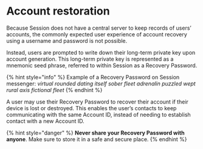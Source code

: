 # Account restoration

Because Session does not have a central server to keep records of users’ accounts, the commonly expected user experience of account recovery using a username and password is not possible.

Instead, users are prompted to write down their long-term private key upon account generation. This long-term private key is represented as a mnemonic seed phrase, referred to within Session as a Recovery Password.

{% hint style="info" %}
Example of a Recovery Password on Session messenger: _virtual rounded dating itself sober fleet adrenalin puzzled wept rural axis fictional fleet_
{% endhint %}

A user may use their Recovery Password to recover their account if their device is lost or destroyed. This enables the user’s contacts to keep communicating with the same Account ID, instead of needing to establish contact with a new Account ID.

{% hint style="danger" %}
**Never share your Recovery Password with anyone**. Make sure to store it in a safe and secure place.
{% endhint %}
